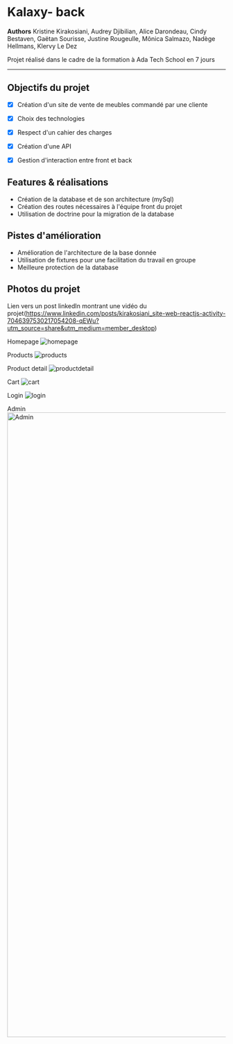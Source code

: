 Kalaxy- back
=============

__Authors__ Kristine Kirakosiani, Audrey Djibilian, Alice Darondeau, Cindy Bestaven, Gaëtan Sourisse, Justine Rougeulle, Mônica Salmazo, Nadège Hellmans, Klervy Le Dez

Projet réalisé dans le cadre de la formation à Ada Tech School en 7 jours
_ _ _ _ 

Objectifs du projet
---------------
- [x] Création d'un site de vente de meubles commandé par une cliente
- [x] Choix des technologies
- [x] Respect d'un cahier des charges
- [x] Création d'une API
- [x] Gestion d'interaction entre front et back


Features & réalisations
---------------
* Création de la database et de son architecture (mySql)
* Création des routes nécessaires à l'équipe front du projet
* Utilisation de doctrine pour la migration de la database


Pistes d'amélioration
---------------
* Amélioration de l'architecture de la base donnée 
* Utilisation de fixtures pour une facilitation du travail en groupe
* Meilleure protection de la database

Photos du projet 
---------------
Lien vers un post linkedIn montrant une vidéo du projet(https://www.linkedin.com/posts/kirakosiani_site-web-reactjs-activity-7046397530217054208-qEWu?utm_source=share&utm_medium=member_desktop)

Homepage
![homepage](https://user-images.githubusercontent.com/112544312/228829426-5aa82c03-2a96-4a7d-85ea-f259b295d35a.png)

Products
![products](https://user-images.githubusercontent.com/112544312/228829675-f53305a3-87ed-4a72-a934-62497ce67925.png)

Product detail
![productdetail](https://user-images.githubusercontent.com/112544312/228829621-91083f13-9e78-4b17-b450-ea8697e6cd13.png)

Cart
![cart](https://user-images.githubusercontent.com/112544312/228829341-3c6a9eab-a0fc-4573-8c3d-059ea2425a86.png)

Login
![login](https://user-images.githubusercontent.com/112544312/228829554-ab2ffdba-6dc3-4086-9968-05c91df6c3c0.png)

Admin
<img width="1440" alt="Admin" src="https://user-images.githubusercontent.com/112544312/228829506-61c82e65-2074-4985-9d72-39929eaab15a.png">







